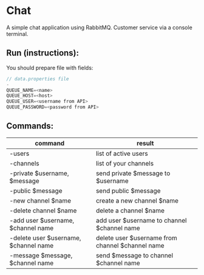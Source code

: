 # Chat

A simple chat application using RabbitMQ. Customer service via a console terminal.

## Run (instructions):

You should prepare file with fields:
```java
// data.properties file
-
QUEUE_NAME=<name>
QUEUE_HOST=<host>
QUEUE_USER=<username from API>
QUEUE_PASSWORD=<password from API>
```
## Commands:

| command  |  result  | 
|---|---|
| -users  | list of active users  |
| -channels | list of your channels  |
| -private $username, $message | send private $message to $username |
| -public $message | send public $message |
| -new channel $name | create a new channel $name |
| -delete channel $name | delete a channel $name |
| -add user $username, $channel name | add user $username to channel $channel name |
| -delete user $username, $channel name | delete user $username from channel $channel name |
| -message $message, $channel name | send $message to channel $channel name |
